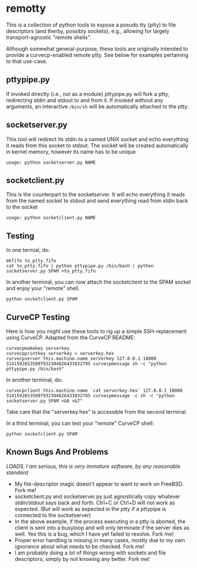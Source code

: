 # remotty #

This is a collection of python tools to expose a pseudo tty (ptty) to file descriptors (and therby, possibly sockets), e.g., allowing for largely transport-agnostic "remote shells". 

Although somewhat general-purpose, these tools are originally intended to provide a curvecp-enabled remote ptty. See below for examples pertaining to that use-case.

## pttypipe.py ##

If invoked directly (i.e., not as a module) pttypipe.py will fork a ptty, redirecting stdin and stdout to and from it. If  invoked without any arguments, an interactive <code>/bin/sh</code> will be automatically attached to the ptty.

## socketserver.py ##

This tool will redirect its stdin to a named UNIX socket and echo everything it reads from this socket to stdout. The socket will be created automatically in kernel memory, however its name has to be unique

    usage: python socketserver.py NAME

## socketclient.py ##

This is the counterpart to the socketserver. It will echo everything it reads from the named socket to stdout and send everything read from stdin back to the socket

    usage: python socketclient.py NAME

## Testing ##

In one termial, do:

    mkfifo to_ptty.fifo
    cat to_ptty.fifo | python pttypipe.py /bin/bash | python socketserver.py SPAM >to_ptty.fifo

In another terminal, you can now attach the socketclient to the SPAM socket and enjoy your "remote" shell.

    python socketclient.py SPAM

## CurveCP Testing ##

Here is how you might use these tools to rig up a simple SSH-replacement using CurveCP. Adapted from the CurveCP README:

    curvecpmakekey serverkey
    curvecpprintkey serverkey > serverkey.hex
    curvecpserver this.machine.name serverkey 127.0.0.1 10000 31415926535897932384626433832795 curvecpmessage sh -c "python pttypipe.py /bin/bash" 

In another terminal, do:

    curvecpclient this.machine.name `cat serverkey.hex` 127.0.0.1 10000 31415926535897932384626433832795 curvecpmessage -c sh -c "python socketserver.py SPAM <&6 >&7"

Tabe care that the "serverkey.hex" is accessible from the second terminal.

In a third terminal, you can test your "remote" CurveCP shell:

    python socketclient.py SPAM


## Known Bugs And Problems ##

_LOADS. I am serious, this is very immature software, by any reasonable standard_

  * My file-descriptor magic doesn't appear to want to work on FreeBSD. Fork me!
  * socketclient.py and socketserver.py just agnostically copy whatever stdin/stdout says back and forth. Ctrl+C or Ctrl+D will not work as expected. (But will work as expected in the ptty if a pttypipe is connected to the socketserver)
  * In the above example, if the process executing in a ptty is aborted, the client is sent into a busyloop and will only terminate if the server dies as well. Yes this is a bug, which I have yet failed to resolve. Fork me!
  * Proper error handling is missing in many cases, mostly due to my own ignorance about what needs to be checked. Fork me!
  * I am probably doing a _lot_ of things wrong with sockets and file descriptors, simply by not knowing any better. Fork me!

